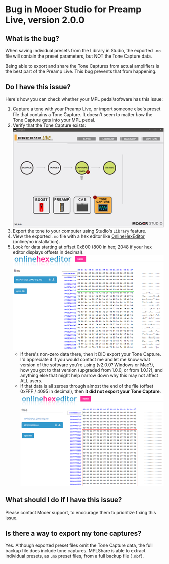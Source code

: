 # Bug in Mooer Studio for Preamp Live, version 2.0.0

## What is the bug?
When saving individual presets from the Library in Studio, the exported `.mo` file will contain the preset parameters, but NOT the Tone Capture data.

Being able to export and share the Tone Captures from actual amplifiers is the best part of the Preamp Live.  This bug prevents that from happening.

## Do I have this issue?
Here's how you can check whether your MPL pedal/software has this issue:
1. Capture a tone with your Preamp Live, or import someone else's preset file that contains a Tone Capture. It doesn't seem to matter *how* the Tone Capture gets into your MPL pedal.
2. Verify that the Tone Capture exists: ![Tone Captured](https://github.com/jwyse/MPLShare/raw/master/img/tone-captured.png)
3. Export the tone to your computer using Studio's `Library` feature.
4. View the exported `.mo` file with a hex editor like [OnlineHexEditor](https://www.onlinehexeditor.com) (online/no installation).
5. Look for data starting at offset 0x800 (800 in hex; 2048 if your hex editor displays offsets in decimal). ![Hex data](https://github.com/jwyse/MPLShare/raw/master/img/preset-with-tc.png)
    * If there's non-zero data there, then it DID export your Tone Capture.  I'd appreciate it if you would contact me and let me know what version of the software you're using (v2.0.0? Windows or Mac?), how you got to that version (upgraded from 1.0.0, or from 1.0.1?), and anything else that might help narrow down why this may not affect ALL users.
    * If that data is all zeroes through almost the end of the file (offset 0xFFF / 4095 in decimal), then **it did not export your Tone Capture**. ![Hex data](https://github.com/jwyse/MPLShare/raw/master/img/preset-without-tc.png)

## What should I do if I have this issue?
Please contact Mooer support, to encourage them to prioritize fixing this issue.

## Is there a way to export my tone captures?
Yes. Although exported preset files omit the Tone Capture data, the full backup file does include tone captures.  MPLShare is able to extract individual presets, as `.mo` preset files, from a full backup file (`.mbf`).

